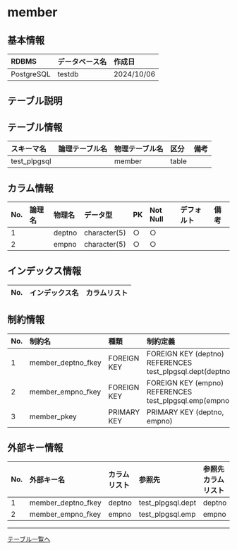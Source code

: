 # member

## 基本情報

| RDBMS | データベース名| 作成日 |
|:---|:---|:---|
|PostgreSQL|testdb|2024/10/06|

## テーブル説明

## テーブル情報

| スキーマ名 | 論理テーブル名 | 物理テーブル名 | 区分 | 備考 |
|:---|:---|:---|:---|:---|
|test_plpgsql||member|table||

## カラム情報

| No. | 論理名 | 物理名 | データ型 | PK | Not Null | デフォルト | 備考 |
|:---|:---|:---|:---|:---|:---|:---|:---|
|1||deptno|character(5)|○|○| ||
|2||empno|character(5)|○|○| ||

## インデックス情報

| No. | インデックス名 | カラムリスト |
|:---|:---|:---|

## 制約情報

| No. | 制約名 | 種類 | 制約定義 |
|:---|:---|:---|:---|
|1|member_deptno_fkey|FOREIGN KEY|FOREIGN KEY (deptno) REFERENCES test_plpgsql.dept(deptno)|
|2|member_empno_fkey|FOREIGN KEY|FOREIGN KEY (empno) REFERENCES test_plpgsql.emp(empno)|
|3|member_pkey|PRIMARY KEY|PRIMARY KEY (deptno, empno)|

## 外部キー情報

| No. | 外部キー名 | カラムリスト | 参照先 | 参照先カラムリスト |
|:---|:---|:---|:---|:---|
|1|member_deptno_fkey|deptno|test_plpgsql.dept|deptno|
|2|member_empno_fkey|empno|test_plpgsql.emp|empno|

___
[テーブル一覧へ](../../../tableList_testdb.md)  
